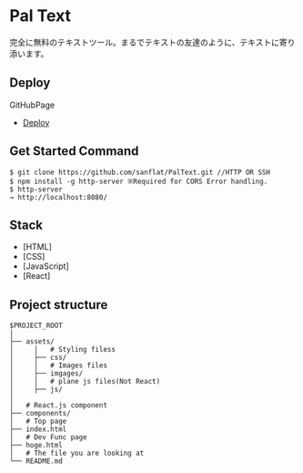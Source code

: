 # Pal Text
完全に無料のテキストツール。まるでテキストの友達のように、テキストに寄り添います。

## Deploy
 GitHubPage<br>
- [Deploy](https://sanflat.github.io/PalText/index.html)

## Get Started Command
```
$ git clone https://github.com/sanflat/PalText.git //HTTP OR SSH
$ npm install -g http-server ※Required for CORS Error handling.
$ http-server
→ http://localhost:8080/
```

## Stack
- [HTML]
- [CSS]
- [JavaScript]
- [React]

## Project structure

```
$PROJECT_ROOT
│   
├── assets/
│     │   # Styling filess
│     ├── css/
│     │   # Images files
│     ├── imgages/
│     │   # plane js files(Not React)
│     ├── js/
│
│   # React.js component
├── components/
│   # Top page
├── index.html
│   # Dev Func page
├── hoge.html
│   # The file you are looking at
└── README.md
```
